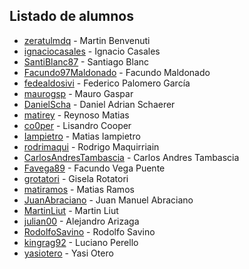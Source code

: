 ﻿## Listado de alumnos

* [zeratulmdq](https://github.com/zeratulmdq) - Martin Benvenuti
* [ignaciocasales](https://github.com/ignaciocasales) - Ignacio Casales
* [SantiBlanc87](https://github.com/SantiBlanc87) - Santiago Blanc
* [Facundo97Maldonado](https://github.com/Facundo97Maldonado) - Facundo Maldonado
* [fedealdosivi](https://github.com/fedealdosivi) - Federico Palomero García
* [maurogsp](https://github.com/maurogsp) - Mauro Gaspar
* [DanielScha](https://github.com/DanielScha) - Daniel Adrian Schaerer
* [matirey](https://github.com/matirey) - Reynoso Matias
* [co0per](https://github.com/co0per) - Lisandro Cooper
* [Iampietro](https://github.com/Iampietro/2017) - Matias Iampietro
* [rodrimaqui](https://github.com/rodrimaqui) - Rodrigo Maquirriain
* [CarlosAndresTambascia](https://github.com/CarlosAndresTambascia) - Carlos Andres Tambascia
* [Favega89](https://github.com/Favega89) - Facundo Vega Puente
* [grotatori](https://github.com/grotatori) - Gisela Rotatori
* [matiramos](https://github.com/matiramos) - Matias Ramos
* [JuanAbraciano](https://github.com/JuanAbraciano) - Juan Manuel Abraciano
* [MartinLiut](https://github.com/MartinLiut) - Martin Liut
* [julian00](https://github.com/julian00) - Alejandro Arizaga
* [RodolfoSavino](https://github.com/RodolfoSavino) - Rodolfo Savino
* [kingrag92](https://github.com/kingrag92) - Luciano Perello
* [yasiotero](https://github.com/yasiotero) - Yasi Otero